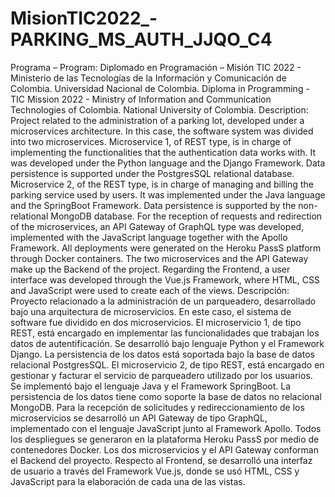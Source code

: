 # MisionTIC2022_-PARKING_MS_AUTH_JJQO_C4
Programa – Program: Diplomado en Programación – Misión TIC 2022 - Ministerio de las Tecnologías de la Información y Comunicación de Colombia. Universidad Nacional de Colombia. Diploma in Programming - TIC Mission 2022 - Ministry of Information and Communication Technologies of Colombia. National University of Colombia. Description: Project related to the administration of a parking lot, developed under a microservices architecture. In this case, the software system was divided into two microservices. Microservice 1, of REST type, is in charge of implementing the functionalities that the authentication data works with. It was developed under the Python language and the Django Framework. Data persistence is supported under the PostgresSQL relational database. Microservice 2, of the REST type, is in charge of managing and billing the parking service used by users. It was implemented under the Java language and the SpringBoot Framework. Data persistence is supported by the non-relational MongoDB database. For the reception of requests and redirection of the microservices, an API Gateway of GraphQL type was developed, implemented with the JavaScript language together with the Apollo Framework. All deployments were generated on the Heroku PassS platform through Docker containers. The two microservices and the API Gateway make up the Backend of the project. Regarding the Frontend, a user interface was developed through the Vue.js Framework, where HTML, CSS and JavaScript were used to create each of the views.  Descripción: Proyecto relacionado a la administración de un parqueadero, desarrollado bajo una arquitectura de microservicios.  En este caso, el sistema de software  fue dividido en dos microservicios. El microservicio 1, de tipo REST, está encargado  en implementar las funcionalidades que trabajan los datos de autentificación. Se desarrolló bajo lenguaje Python y el Framework Django. La persistencia de los datos está soportada bajo la base de datos relacional PostgresSQL. El microservicio 2, de tipo REST, está encargado en gestionar y facturar el servicio de parqueadero utilizado por los usuarios. Se implementó bajo el lenguaje Java y el Framework SpringBoot. La persistencia de los datos tiene como soporte la base de datos no relacional MongoDB.  Para la recepción de solicitudes y redireccionamiento de los microservicios se desarrolló un API Gateway de tipo GraphQL, implementado con el lenguaje JavaScript junto al Framework Apollo. Todos los despliegues se generaron en la plataforma Heroku PassS por medio de contenedores Docker. Los dos microservicios y el  API Gateway conforman el Backend del proyecto. Respecto al Frontend, se desarrolló una interfaz de usuario a través del Framework Vue.js, donde se usó HTML, CSS y JavaScript para la elaboración de cada una de las vistas.
